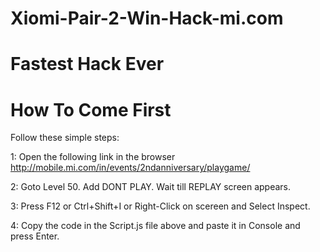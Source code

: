 # Xiomi-Pair-2-Win-Hack-mi.com
# Fastest Hack Ever
# How To Come First

Follow these simple steps:

 1: Open the following link in the browser
  http://mobile.mi.com/in/events/2ndanniversary/playgame/
  
 2: Goto Level 50. Add DONT PLAY. Wait till REPLAY screen appears.
 
 3: Press F12 or Ctrl+Shift+I or Right-Click on scereen and Select Inspect.
 
 4: Copy the code in the Script.js file above and paste it in Console and press Enter.
  
  
